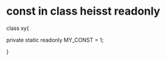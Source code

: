 const in class heisst readonly
==============================
class xy{

private static readonly MY_CONST = 1;

}

